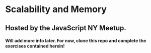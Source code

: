 # Scalability and Memory

## Hosted by the JavaScript NY Meetup.

#### Will add more info later. For now, clone this repo and complete the exercises contained herein!
